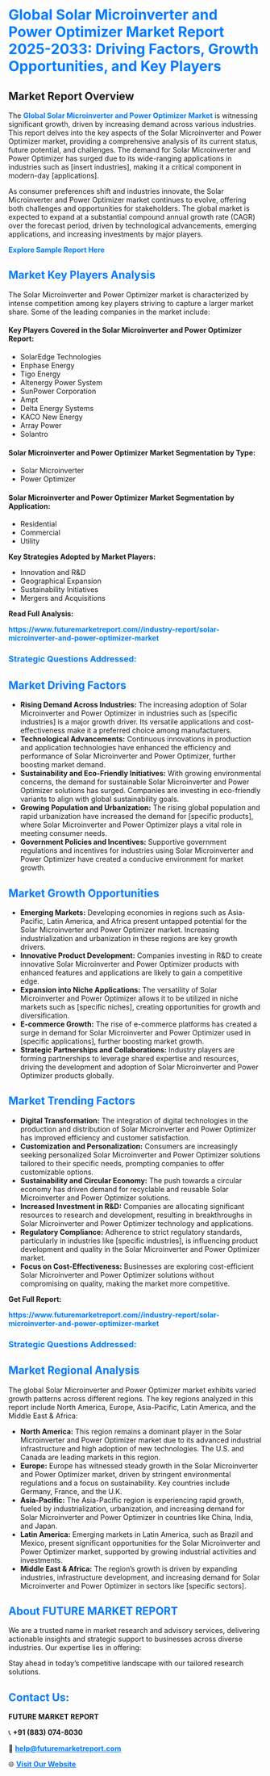 <h1 style="color: #007BFF;">Global Solar Microinverter and Power Optimizer Market Report 2025-2033: Driving Factors, Growth Opportunities, and Key Players</h1>

<section id="overview">
<h2>Market Report Overview</h2>
<p>The <a href="https://www.futuremarketreport.com//industry-report/solar-microinverter-and-power-optimizer-market" style="color: #007BFF; text-decoration: none;"><strong>Global Solar Microinverter and Power Optimizer Market</strong></a> is witnessing significant growth, driven by increasing demand across various industries. This report delves into the key aspects of the Solar Microinverter and Power Optimizer market, providing a comprehensive analysis of its current status, future potential, and challenges. The demand for Solar Microinverter and Power Optimizer has surged due to its wide-ranging applications in industries such as [insert industries], making it a critical component in modern-day [applications].</p>
<p>As consumer preferences shift and industries innovate, the Solar Microinverter and Power Optimizer market continues to evolve, offering both challenges and opportunities for stakeholders. The global market is expected to expand at a substantial compound annual growth rate (CAGR) over the forecast period, driven by technological advancements, emerging applications, and increasing investments by major players.</p>
</section>

<section id="overview">
<p><a href="https://www.futuremarketreport.com//request-sample/reportId=61317" style="color: #007BFF; text-decoration: none;"><strong>Explore Sample Report Here</strong></a></p>
</section>

<section id="key-players">
<h2 style="color: #007BFF;">Market Key Players Analysis</h2>
<p>The Solar Microinverter and Power Optimizer market is characterized by intense competition among key players striving to capture a larger market share. Some of the leading companies in the market include:</p>
<h4>Key Players Covered in the Solar Microinverter and Power Optimizer Report:</h4>
<ul><li>SolarEdge Technologies</li><li>Enphase Energy</li><li>Tigo Energy</li><li>Altenergy Power System</li><li>SunPower Corporation</li><li>Ampt</li><li>Delta Energy Systems</li><li>KACO New Energy</li><li>Array Power</li><li>Solantro</li></ul>
<h4>Solar Microinverter and Power Optimizer Market Segmentation by Type:</h4>
<ul><li>Solar Microinverter</li><li>Power Optimizer</li></ul>

<h4>Solar Microinverter and Power Optimizer Market Segmentation by Application:</h4>
<ul><li>Residential</li><li>Commercial</li><li>Utility</li></ul>
<p><strong>Key Strategies Adopted by Market Players:</strong></p>
<ul>
<li>Innovation and R&D</li>
<li>Geographical Expansion</li>
<li>Sustainability Initiatives</li>
<li>Mergers and Acquisitions</li>
</ul>
</section>

<section>
<p><strong>Read Full Analysis: </strong></p><a href="https://www.futuremarketreport.com//industry-report/solar-microinverter-and-power-optimizer-market" style="color: #007BFF; text-decoration: none;"><strong>https://www.futuremarketreport.com//industry-report/solar-microinverter-and-power-optimizer-market</strong></a>
<h3 style="color: #007BFF;">Strategic Questions Addressed:</h3>
</section>

<section id="driving-factors">
<h2 style="color: #007BFF;">Market Driving Factors</h2>
<ul>
<li><strong>Rising Demand Across Industries:</strong> The increasing adoption of Solar Microinverter and Power Optimizer in industries such as [specific industries] is a major growth driver. Its versatile applications and cost-effectiveness make it a preferred choice among manufacturers.</li>
<li><strong>Technological Advancements:</strong> Continuous innovations in production and application technologies have enhanced the efficiency and performance of Solar Microinverter and Power Optimizer, further boosting market demand.</li>
<li><strong>Sustainability and Eco-Friendly Initiatives:</strong> With growing environmental concerns, the demand for sustainable Solar Microinverter and Power Optimizer solutions has surged. Companies are investing in eco-friendly variants to align with global sustainability goals.</li>
<li><strong>Growing Population and Urbanization:</strong> The rising global population and rapid urbanization have increased the demand for [specific products], where Solar Microinverter and Power Optimizer plays a vital role in meeting consumer needs.</li>
<li><strong>Government Policies and Incentives:</strong> Supportive government regulations and incentives for industries using Solar Microinverter and Power Optimizer have created a conducive environment for market growth.</li>
</ul>
</section>

<section id="growth-opportunities">
<h2 style="color: #007BFF;">Market Growth Opportunities</h2>
<ul>
<li><strong>Emerging Markets:</strong> Developing economies in regions such as Asia-Pacific, Latin America, and Africa present untapped potential for the Solar Microinverter and Power Optimizer market. Increasing industrialization and urbanization in these regions are key growth drivers.</li>
<li><strong>Innovative Product Development:</strong> Companies investing in R&D to create innovative Solar Microinverter and Power Optimizer products with enhanced features and applications are likely to gain a competitive edge.</li>
<li><strong>Expansion into Niche Applications:</strong> The versatility of Solar Microinverter and Power Optimizer allows it to be utilized in niche markets such as [specific niches], creating opportunities for growth and diversification.</li>
<li><strong>E-commerce Growth:</strong> The rise of e-commerce platforms has created a surge in demand for Solar Microinverter and Power Optimizer used in [specific applications], further boosting market growth.</li>
<li><strong>Strategic Partnerships and Collaborations:</strong> Industry players are forming partnerships to leverage shared expertise and resources, driving the development and adoption of Solar Microinverter and Power Optimizer products globally.</li>
</ul>
</section>

<section id="trending-factors">
<h2 style="color: #007BFF;">Market Trending Factors</h2>
<ul>
<li><strong>Digital Transformation:</strong> The integration of digital technologies in the production and distribution of Solar Microinverter and Power Optimizer has improved efficiency and customer satisfaction.</li>
<li><strong>Customization and Personalization:</strong> Consumers are increasingly seeking personalized Solar Microinverter and Power Optimizer solutions tailored to their specific needs, prompting companies to offer customizable options.</li>
<li><strong>Sustainability and Circular Economy:</strong> The push towards a circular economy has driven demand for recyclable and reusable Solar Microinverter and Power Optimizer solutions.</li>
<li><strong>Increased Investment in R&D:</strong> Companies are allocating significant resources to research and development, resulting in breakthroughs in Solar Microinverter and Power Optimizer technology and applications.</li>
<li><strong>Regulatory Compliance:</strong> Adherence to strict regulatory standards, particularly in industries like [specific industries], is influencing product development and quality in the Solar Microinverter and Power Optimizer market.</li>
<li><strong>Focus on Cost-Effectiveness:</strong> Businesses are exploring cost-efficient Solar Microinverter and Power Optimizer solutions without compromising on quality, making the market more competitive.</li>
</ul>
</section>

<section>
<p><strong>Get Full Report: </strong></p><a href="https://www.futuremarketreport.com//industry-report/solar-microinverter-and-power-optimizer-market" style="color: #007BFF; text-decoration: none;"><strong>https://www.futuremarketreport.com//industry-report/solar-microinverter-and-power-optimizer-market</strong></a>
<h3 style="color: #007BFF;">Strategic Questions Addressed:</h3>
</section>


<section id="regional-analysis">
<h2 style="color: #007BFF;">Market Regional Analysis</h2>
<p>The global Solar Microinverter and Power Optimizer market exhibits varied growth patterns across different regions. The key regions analyzed in this report include North America, Europe, Asia-Pacific, Latin America, and the Middle East & Africa:</p>
<ul>
<li><strong>North America:</strong> This region remains a dominant player in the Solar Microinverter and Power Optimizer market due to its advanced industrial infrastructure and high adoption of new technologies. The U.S. and Canada are leading markets in this region.</li>
<li><strong>Europe:</strong> Europe has witnessed steady growth in the Solar Microinverter and Power Optimizer market, driven by stringent environmental regulations and a focus on sustainability. Key countries include Germany, France, and the U.K.</li>
<li><strong>Asia-Pacific:</strong> The Asia-Pacific region is experiencing rapid growth, fueled by industrialization, urbanization, and increasing demand for Solar Microinverter and Power Optimizer in countries like China, India, and Japan.</li>
<li><strong>Latin America:</strong> Emerging markets in Latin America, such as Brazil and Mexico, present significant opportunities for the Solar Microinverter and Power Optimizer market, supported by growing industrial activities and investments.</li>
<li><strong>Middle East & Africa:</strong> The region’s growth is driven by expanding industries, infrastructure development, and increasing demand for Solar Microinverter and Power Optimizer in sectors like [specific sectors].</li>
</ul>
</section>

<footer>
<h2 style="color: #007BFF;">About FUTURE MARKET REPORT</h2>
<p>We are a trusted name in market research and advisory services, delivering actionable insights and strategic support to businesses across diverse industries. Our expertise lies in offering:</p>

<p>Stay ahead in today’s competitive landscape with our tailored research solutions.</p>

<h2 style="color: #007BFF;">Contact Us:</h2>
<p><strong>FUTURE MARKET REPORT</strong></p>
<p>📞 <strong>+91 (883) 074-8030</strong></p>
<p>📧 <strong><a href="mailto:help@futuremarketreport.com" style="color: #007BFF;">help@futuremarketreport.com</a></strong></p>
<p>🌐 <strong><a href="https://www.futuremarketreport.com/" style="color: #007BFF;">Visit Our Website</a></strong></p>
</footer>